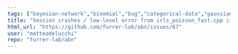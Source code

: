 ```yaml
---
tags: ["bayesian-network","binomial","bug","categorical-data","gaussian","grouped-datasets","mixed-effects","multinomial","multivariate","poisson","structure-learning"]
title: "Session crashes / low-level error from irls_poisson_fast.cpp if no solution found by solve()"
html_url: "https://github.com/furrer-lab/abn/issues/67"
user: "matteodelucchi"
repo: "furrer-lab/abn"
---
```


